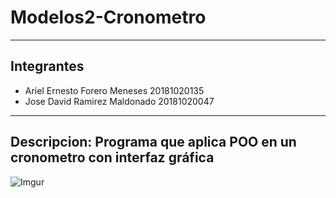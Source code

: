 # Modelos2-Cronometro
---
## Integrantes
- Ariel Ernesto Forero Meneses 20181020135
- Jose David Ramirez Maldonado 20181020047
---
**Descripcion:**
Programa que aplica POO en un cronometro con interfaz gráfica
---
![Imgur](https://i.imgur.com/ubfCLFG.png)

